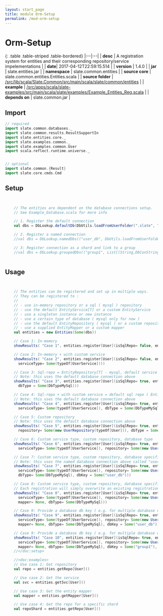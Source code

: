 ```yaml
---
layout: start_page
title: module Orm-Setup
permalink: /mod-orm-setup
---
```


# Orm-Setup

{: .table .table-striped .table-bordered}
|:--|:--|
| **desc** | A registration system for entities and their corresponding repository/service impelementations | 
| **date**| 2017-04-12T22:59:15.514 |
| **version** | 1.4.0  |
| **jar** | slate.entities.jar  |
| **namespace** | slate.common.entities  |
| **source core** | slate.common.entities.Entities.scala  |
| **source folder** | [/src/lib/scala/Slate.Common/src/main/scala/slate/common/entities](https://github.com/code-helix/slatekit/tree/master/src/lib/scala/Slate.Common/src/main/scala/slate/common/entities)  |
| **example** | [/src/apps/scala/slate-examples/src/main/scala/slate/examples/Example_Entities_Reg.scala](https://github.com/code-helix/slatekit/tree/master/src/apps/scala/slate-examples/src/main/scala/slate/examples/Example_Entities_Reg.scala) |
| **depends on** |  slate.common.jar  |

## Import
```scala 
// required 
import slate.common.databases._
import slate.common.results.ResultSupportIn
import slate.entities.core._
import slate.examples.common._
import slate.examples.common.User
import scala.reflect.runtime.universe._


// optional 
import slate.common.{Result}
import slate.core.cmds.Cmd


```

## Setup
```scala


    // The entities are dependent on the database connections setup.
    // See Example_Database.scala for more info

    // 1. Register the default connection
    val dbs = DbLookup.defaultDb(DbUtils.loadFromUserFolder(".slate", "db_default.txt"))

    // 2. Register a named connection
    //val dbs = DbLookup.namedDbs(("user_db", DbUtils.loadFromUserFolder(".slate", "db_default.txt"))

    // 3: Register connection as a shard and link to a group
    //val dbs = DbLookup.groupedDbs(("group1", List[(String,DbConString)](("shard1", DbUtils.loadFromUserFolder(".slate", "db_default.txt")))))
    

```

## Usage
```scala


    // The entities can be registered and set up in multiple ways.
    // They can be registered to :
    //
    // - use in-memory repository or a sql ( mysql ) repository
    // - use the default EntityService[T] or a custom EntityService
    // - use a singleton instance or new instance
    // - use a certain type of database ( mysql only for now )
    // - use the default EntityRepository ( mysql ) or a custom repository
    // - use a supplied EntityMapper or a custom mapper
    val entities = new Entities(Some(dbs))

    // Case 1: In-memory
    showResults( "Case 1", entities.register[User](isSqlRepo= false, entityType = typeOf[User]))

    // Case 2: In-memory + with custom service
    showResults( "Case 2", entities.register[User](isSqlRepo= false, entityType = typeOf[User],
      serviceType= Some(typeOf[UserService])))

    // Case 3: Sql-repo = EntityRepository[T] - mysql, default service ( EntityService[T] )
    // Note: this uses the default database connection above
    showResults( "Case 3", entities.register[User](isSqlRepo= true, entityType = typeOf[User],
      dbType = Some(DbTypeMySql)))

    // Case 4: Sql-repo + with custom service = default sql repo ( EntityRepository[T] - mysql )
    // Note: this uses the default database connection above
    showResults( "Case 4", entities.register[User](isSqlRepo= true, entityType = typeOf[User],
      serviceType= Some(typeOf[UserService]), dbType = Some(DbTypeMySql)))

    // Case 5: Custom repository
    // Note: this uses the default database connection above
    showResults( "Case 5", entities.register[User](isSqlRepo= true, entityType = typeOf[User],
      repository= Some(new UserRepository(typeOf[User])), dbType = Some(DbTypeMySql)))

    // Case 6: Custom service type, custom repository, database type
    showResults( "Case 6", entities.register[User](isSqlRepo= true, entityType = typeOf[User],
      serviceType= Some(typeOf[UserService]), repository= Some(new UserRepository(typeOf[User])), dbType= Some(DbTypeMySql)))

    // Case 7: Custom service type, custom repository, database specified
    // Note: this uses the named database connection above called "user_db"
    showResults( "Case 7", entities.register[User](isSqlRepo= true, entityType = typeOf[User],
      serviceType= Some(typeOf[UserService]), repository= Some(new UserRepository(typeOf[User])),
      dbType= Some(DbTypeMySql), dbKey = Some("user_db")))

    // Case 8: Custom service type, custom repository, database specified, mapper specified
    // Each registration will simply overwrite an existing registration for the same entity type
    showResults( "Case 8", entities.register[User](isSqlRepo= true, entityType = typeOf[User],
      serviceType= Some(typeOf[UserService]), repository= Some(new UserRepository(typeOf[User])),
      mapper= None, dbType= Some(DbTypeMySql)))

    // Case 9: Provide a database db key ( e.g. for multiple database connections )
    showResults( "Case 9", entities.register[User](isSqlRepo= true, entityType = typeOf[User],
      serviceType= Some(typeOf[UserService]), repository= Some(new UserRepository(typeOf[User])),
      mapper= None, dbType= Some(DbTypeMySql), dbKey = Some("user_db")))

    // Case 9: Provide a database db key ( e.g. for multiple database connections )
    showResults( "Case 10", entities.register[User](isSqlRepo= true, entityType = typeOf[User],
      serviceType= Some(typeOf[UserService]), repository= Some(new UserRepository(typeOf[User])),
      mapper= None, dbType= Some(DbTypeMySql), dbKey = Some("group1"), dbShard = Some("shard1")))
    //</doc:setup>

    //<doc:examples>
    // Use case 1: Get repository
    val repo = entities.getRepo[User]()

    // Use case 2: Get the service
    val svc = entities.getSvc[User]()

    // Use case 3: Get the entity mapper
    val mapper = entities.getMapper[User]()

    // Use case 4: Get the repo for a specific shard
    val repoShard = entities.getRepo[User]()
    

```

